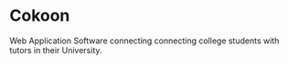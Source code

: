 # Cokoon
Web Application Software connecting connecting college students with tutors in their University.
